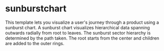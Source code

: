 # sunburstchart
This template lets you visualize a user's journey through a product using a sunburst chart. A sunburst chart visualizes hierarchical data spanning outwards radially from root to leaves. The sunburst sector hierarchy is determined by the path taken. The root starts from the center and children are added to the outer rings.

